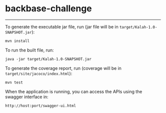 # backbase-challenge
---------------------------------------------------------------------
To generate the executable jar file, run (jar file will be in `target/Kalah-1.0-SNAPSHOT.jar`):

`mvn install`

To run the built file, run:

`java -jar target/Kalah-1.0-SNAPSHOT.jar`

To generate the coverage report, run (coverage will be in `target/site/jacoco/index.html`):

`mvn test`

When the application is running, you can access the APIs using the swagger interface in:

`http://host:port/swagger-ui.html`
